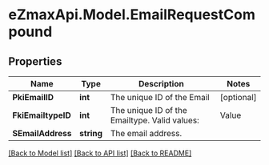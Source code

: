 
# eZmaxApi.Model.EmailRequestCompound

## Properties

Name | Type | Description | Notes
------------ | ------------- | ------------- | -------------
**PkiEmailID** | **int** | The unique ID of the Email | [optional] 
**FkiEmailtypeID** | **int** | The unique ID of the Emailtype.  Valid values:  |Value|Description| |-|-| |1|Office| |2|Home| | 
**SEmailAddress** | **string** | The email address. | 

[[Back to Model list]](../README.md#documentation-for-models)
[[Back to API list]](../README.md#documentation-for-api-endpoints)
[[Back to README]](../README.md)

